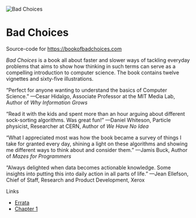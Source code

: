 ![Bad Choices](https://bookofbadchoices.com/images/margie.png)

# Bad Choices
Source-code for https://bookofbadchoices.com

_Bad Choices_ is a book all about faster and slower ways of tackling everyday problems that aims to show how thinking in such terms can serve as a compelling introduction to computer science. The book contains twelve vignettes and sixty-five illustrations.

“Perfect for anyone wanting to understand the basics of Computer Science.” —Cesar Hidalgo, Associate Professor at the MIT Media Lab, Author of _Why Information Grows_

“Read it with the kids and spent more than an hour arguing about different sock-sorting algorithms. Was great fun!” —Daniel Whiteson, Particle physicist, Researcher at CERN, Author of _We Have No Idea_

“What I appreciated most was how the book became a survey of things I take for granted every day, shining a light on these algorithms and showing me different ways to think about and consider them.” —Jamis Buck, Author of _Mazes for Programmers_

“Always delighted when data becomes actionable knowledge. Some insights into putting this into daily action in all parts of life.” —Jean Ellefson, Chief of Staff, Research and Product Development, Xerox

Links
* [Errata](https://github.com/almossawi/badchoices/wiki/Errata)
* [Chapter 1](https://bookofbadchoices.com/chapter1)
